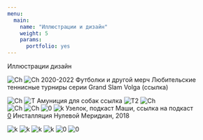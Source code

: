 ```yaml
---
menu:
  main:
    name: "Иллюстрации и дизайн"
    weight: 5
    params:
      portfolio: yes
---
```

Иллюстрации дизайн



![Ch](Chebo.png)
![Ch](ch2.png)
2020-2022 Футболки и другой мерч Любительские теннисные турниры серии Grand Slam Volga (ссылка)

![Ch](DD.png)
![T](T.png)
Амуниция для собак ссылка 
![T2](T2.png) 
![Ch](14j.png)  
![Ch](S.png)
![Ch](sk.png)
![0](0.png)
![k](K.png)
Узелок, подкаст Маши, ссылка на подкаст  
[0](B.png)
Инсталляция Нулевой Меридиан, 2018 

![k](16.png)
![k](CAL.png) 
![k](Calend.png) 
![k](CR.png)
![0](B.png)
![0](L.png)  

